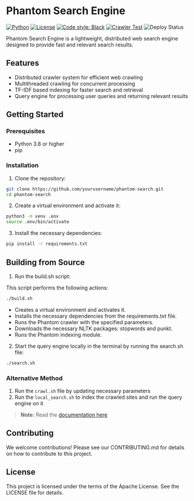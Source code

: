# Phantom Search Engine

[![Python](https://img.shields.io/badge/Python-3.8%20%7C%203.9%20%7C%203.10-informational)](https://www.python.org/)
[![License](https://img.shields.io/github/license/qiskit-community/quantum-prototype-template?label=License)](https://github.com/IceKhan13/purplecaffeine/blob/main/LICENSE)
[![Code style: Black](https://img.shields.io/badge/Code%20style-Black-000.svg)](https://github.com/psf/black)
[![Crawler Test](https://github.com/AnsahMohammad/Phantom/actions/workflows/crawl.yaml/badge.svg)](https://github.com/AnsahMohammad/Phantom/actions/workflows/crawl.yaml)
![Deploy Status](https://img.shields.io/website?down_color=red&down_message=not%20deployed&up_color=green&up_message=deployed&url=https%3A%2F%2Fphantom-f6le.onrender.com)

Phantom Search Engine is a lightweight, distributed web search engine designed to provide fast and relevant search results.

## Features

- Distributed crawler system for efficient web crawling
- Multithreaded crawling for concurrent processing
- TF-IDF based indexing for faster search and retrieval
- Query engine for processing user queries and returning relevant results

## Getting Started

### Prerequisites

- Python 3.8 or higher
- pip

### Installation

1. Clone the repository:

```sh
git clone https://github.com/yourusername/phantom-search.git
cd phantom-search
```

2. Create a virtual environment and activate it:
```sh
python3 -m venv .env
source .env/bin/activate
```

3. Install the necessary dependencies:
```sh
pip install -r requirements.txt
```

## Building from Source

1. Run the build.sh script:

This script performs the following actions:
```sh
./build.sh
```
- Creates a virtual environment and activates it.
- Installs the necessary dependencies from the requirements.txt file.
- Runs the Phantom crawler with the specified parameters.
- Downloads the necessary NLTK packages: stopwords and punkt.
- Runs the Phantom indexing module.

2. Start the query engine locally in the terminal by running the search.sh file:
```sh
./search.sh
```

### Alternative Method

1. Run the `crawl.sh` file by updating necessary parameters
2. Run the `local_search.sh` to index the crawled sites and run the query engine on it

> **Note:** Read the [documentation here](./DOCUMENTATION.md)

## Contributing
We welcome contributions! Please see our CONTRIBUTING.md for details on how to contribute to this project.

## License
This project is licensed under the terms of the Apache License. See the LICENSE file for details.
